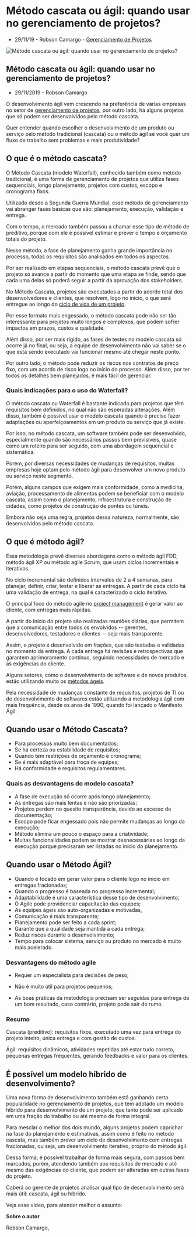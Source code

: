

# Método cascata ou ágil: quando usar no gerenciamento de projetos?

-  29/11/19 - Robson Camargo - [ Gerenciamento de Projetos](https://robsoncamargo.com.br/blog/categoria/gerenciamento-de-projetos)

![Método cascata ou ágil: quando usar no gerenciamento de projetos?](https://robsoncamargo.com.br/files/thumbs/blog_0493-metodo-cascata-1-800x333.png?v=1639597585)

## Método cascata ou ágil: quando usar no gerenciamento de projetos?

- 29/11/2019 - Robson Camargo

 

O desenvolvimento ágil vem crescendo na preferência de várias empresas no setor de [gerenciamento de projetos](https://robsoncamargo.com.br/blog/Gerenciamento-de-projetos-saiba-por-que-vale-a-pena-investir-nesta-carreira), por outro lado, há alguns projetos que só podem ser desenvolvidos pelo método cascata.

Quer entender quando escolher o desenvolvimento de um produto ou serviço pelo método tradicional (cascata) ou o método ágil se você quer um fluxo de trabalho sem problemas e mais produtividade?

## O que é o método cascata?

O Método Cascata (modelo Waterfall), conhecido também como método tradicional, é uma forma de gerenciamento de projetos que utiliza fases sequenciais, longo planejamento, projetos com custos, escopo e cronograma fixos.

Utilizado desde a Segunda Guerra Mundial, esse método de gerenciamento vai abranger fases básicas que são: planejamento, execução, validação e entrega.

Com o tempo, o mercado também passou a chamar esse tipo de método de preditivo, porque com ele é possível estimar e prever o tempo e orçamento totais do projeto.

Nesse método, a fase de planejamento ganha grande importância no processo, todas os requisitos são analisados em todos os aspectos. 

Por ser realizado em etapas sequenciais, o método cascata prevê que o projeto só avance a partir do momento que uma etapa se finde, sendo que cada uma delas só poderá seguir a partir da aprovação dos stakeholders. 

No Método Cascata, projetos são executados a partir do acordo total dos desenvolvedores e clientes, que resolvem, logo no início, o que será entregue ao longo do [ciclo de vida de um projeto](https://robsoncamargo.com.br/blog/Ciclo-de-vida-de-um-projeto).

Por esse formato mais engessado, o método cascata pode não ser tão interessante para projetos muito longos e complexos, que podem sofrer impactos em prazos, custos e qualidade.

Além disso, por ser mais rígido, as fases de testes no modelo cascata só ocorre já no final, ou seja, a equipe de desenvolvimento não vai saber se o que está sendo executado vai funcionar mesmo até chegar neste ponto.

Por outro lado, o método pode reduzir os riscos nos contratos de preço fixo, com um acordo de risco logo no início do processo. Além disso, por ter todos os detalhes bem planejados, é mais fácil de gerenciar.

 

### Quais indicações para o uso do Waterfall?

O método cascata ou Waterfall é bastante indicado para projetos que têm requisitos bem definidos, no qual não são esperadas alterações. Além disso, também é possível usar o modelo cascata quando é preciso fazer adaptações ou aperfeiçoamentos em um produto ou serviço que já existe.

Por isso, no método cascata, um software também pode ser desenvolvido, especialmente quando são necessários passos bem previsíveis, quase como um roteiro para ser seguido, com uma abordagem sequencial e sistemática. 

Porém, por diversas necessidades de mudanças de requisitos, muitas empresas hoje optam pelo método ágil para desenvolver um novo produto ou serviço neste segmento.

Porém, alguns campos que exigem mais conformidade, como a medicina, aviação, processamento de alimentos podem se beneficiar com o modelo cascata, assim como o planejamento, infraestrutura e construção de cidades, como projetos de construção de pontes ou túneis.

Embora não seja uma regra, projetos dessa natureza, normalmente, são desenvolvidos pelo método cascata.

 

## O que é método ágil?

Essa metodologia prevê diversas abordagens como o método ágil FDD, método ágil XP ou método agile Scrum, que usam ciclos incrementais e iterativos. 

No ciclo incremental são definidos intervalos de 2 a 4 semanas, para planejar, definir, criar, testar e liberar as entregas. A partir de cada ciclo há uma validação de entrega, na qual é caracterizado o ciclo iterativo.

O principal foco do método agile no [project management](https://robsoncamargo.com.br/blog/Voce-sabe-o-que-e-project-management) é gerar valor ao cliente, com entregas mais rápidas.

A partir do início do projeto são realizadas reuniões diárias, que permitem que a comunicação entre todos os envolvidos -- gerentes, desenvolvedores, testadores e clientes -- seja mais transparente. 

Assim, o projeto é desenvolvido em frações, que são testadas e validadas no momento da entrega. A cada entrega há revisões e retrospectivas que garantem aprimoramento contínuo, seguindo necessidades de mercado e as exigências do cliente.

Alguns setores, como o desenvolvimento de software e de novos produtos, estão utilizando muito os [métodos ágeis](https://robsoncamargo.com.br/blog/equipes-ageis-querem-metodos-ageis).

Pela necessidade de mudanças constante de requisitos, projetos de TI ou de desenvolvimento de softwares estão utilizando a metodologia ágil com mais frequência, desde os anos de 1990, quando foi lançado o Manifesto Ágil. 

## Quando usar o Método Cascata?

 

- Para processos muito bem documentados;
- Se há certeza ou estabilidade de requisitos;
- Quando tem restrições de orçamento e cronograma;
- Se é mais adaptável para troca de equipes;
- Há conformidade e requisitos regulamentares.

### Quais as desvantagens do modelo cascata?

- A fase de execução só ocorre após longo planejamento;
- As entregas são mais lentas e não são priorizadas;
- Projetos perdem no quesito transparência, devido ao excesso de documentação;
- Escopo pode ficar engessado pois não permite mudanças ao longo da execução;
- Método elimina um pouco o espaço para a criatividade; 
- Muitas funcionalidades podem se mostrar desnecessárias ao longo da execução porque precisaram ser listadas no início do planejamento.

## Quando usar o Método Ágil?

- Quando é focado em gerar valor para o cliente logo no início em entregas fracionadas;
- Quando o progresso é baseada no progresso incremental;
- Adaptabilidade é uma característica desse tipo de desenvolvimento;
- O Agile pode providenciar capacitação das equipes;
- As equipes ágeis são auto-organizadas e motivadas, 
- Comunicação é mais transparente;
- Planejamento pode ser feito a cada sprint;
- Garante que a qualidade seja mantida a cada entrega;
- Reduz riscos durante o desenvolvimento;
- Tempo para colocar sistema, serviço ou produto no mercado é muito mais acelerado.

### Desvantagens do método agile

- Requer um especialista para decisões de peso;

- Não é muito útil para projetos pequenos;
- As boas práticas da metodologia precisam ser seguidas para entrega de um bom resultado, caso contrário, projeto pode sair do rumo.

### Resumo

Cascata (preditivo): requisitos fixos, executado uma vez para entrega do projeto inteiro, única entrega e com gestão de custos.

Ágil: requisitos dinâmicos, atividades repetidas até estar tudo correto, pequenas entregas frequentes, gerando feedbacks e valor para os clientes.

## É possível um modelo híbrido de desenvolvimento?

Uma nova forma de desenvolvimento também está ganhando certa popularidade no gerenciamento de projetos, que tem adotado um modelo híbrido para desenvolvimento de um projeto, que tanto pode ser aplicado em uma fração do trabalho ou até mesmo de forma integral. 

Para mesclar o melhor dos dois mundo, alguns projetos podem caprichar na fase do planejamento e estimativas, assim como é feito no método cascata, mas também prever um ciclo de desenvolvimento com entregas fracionadas, ou seja, um desenvolvimento iterativo, próprio do método ágil.

Dessa forma, é possível trabalhar de forma mais segura, com passos bem marcados, porém, atendendo também aos requisitos de mercado e até mesmo das exigências do cliente, que podem ser alteradas em outras fases do projeto.

Caberá ao gerente de projetos analisar qual tipo de desenvolvimento será mais útil: cascata, ágil ou híbrido.

 

Veja esse vídeo, para atender melhor o assunto:

 



 

**Sobre o autor**

Robson Camargo,